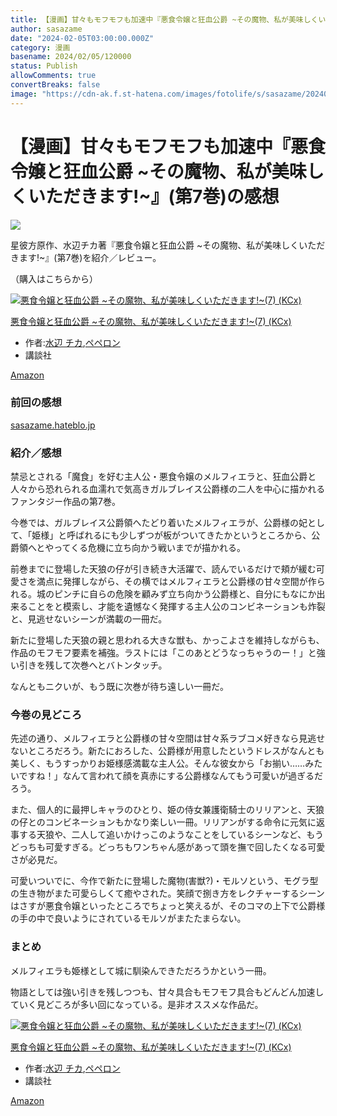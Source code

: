 ```yaml
---
title: 【漫画】甘々もモフモフも加速中『悪食令嬢と狂血公爵 ~その魔物、私が美味しくいただきます!~』(第7巻)の感想
author: sasazame
date: "2024-02-05T03:00:00.000Z"
category: 漫画
basename: 2024/02/05/120000
status: Publish
allowComments: true
convertBreaks: false
image: "https://cdn-ak.f.st-hatena.com/images/fotolife/s/sasazame/20240205/20240205115323.png"
---
```

# 【漫画】甘々もモフモフも加速中『悪食令嬢と狂血公爵 ~その魔物、私が美味しくいただきます!~』(第7巻)の感想

![](https://cdn-ak.f.st-hatena.com/images/fotolife/s/sasazame/20240205/20240205115323.png)

星彼方原作、水辺チカ著『悪食令嬢と狂血公爵 ~その魔物、私が美味しくいただきます!~』(第7巻)を紹介／レビュー。

（購入はこちらから）  

[![悪食令嬢と狂血公爵 ~その魔物、私が美味しくいただきます!~(7) (KCx)](https://m.media-amazon.com/images/I/51WP8Dap6wL._SL500_.jpg "悪食令嬢と狂血公爵 ~その魔物、私が美味しくいただきます!~(7) (KCx)")](https://www.amazon.co.jp/dp/4065337720?tag=mochig08-22&linkCode=ogi&th=1&psc=1)

[悪食令嬢と狂血公爵 ~その魔物、私が美味しくいただきます!~(7) (KCx)](https://www.amazon.co.jp/dp/4065337720?tag=mochig08-22&linkCode=ogi&th=1&psc=1)

-   作者:[水辺 チカ](https://d.hatena.ne.jp/keyword/%BF%E5%CA%D5%20%A5%C1%A5%AB),[ペペロン](https://d.hatena.ne.jp/keyword/%A5%DA%A5%DA%A5%ED%A5%F3)
-   講談社

[Amazon](https://www.amazon.co.jp/dp/4065337720?tag=mochig08-22&linkCode=ogi&th=1&psc=1)

<!-- Extended Body -->

### 前回の感想

[sasazame.hateblo.jp](https://sasazame.hateblo.jp/entry/2023/12/12/120000)

### 紹介／感想

禁忌とされる「魔食」を好む主人公・悪食令嬢のメルフィエラと、狂血公爵と人々から恐れられる血濡れで気高きガルブレイス公爵様の二人を中心に描かれるファンタジー作品の第7巻。

今巻では、ガルブレイス公爵領へたどり着いたメルフィエラが、公爵様の妃として、「姫様」と呼ばれるにも少しずつが板がついてきたかというところから、公爵領へとやってくる危機に立ち向かう戦いまでが描かれる。

前巻までに登場した天狼の仔が引き続き大活躍で、読んでいるだけで頬が緩む可愛さを満点に発揮しながら、その横ではメルフィエラと公爵様の甘々空間が作られる。城のピンチに自らの危険を顧みず立ち向かう公爵様と、自分にもなにか出来ることをと模索し、才能を遺憾なく発揮する主人公のコンビネーションも炸裂と、見逃せないシーンが満載の一冊だ。

新たに登場した天狼の親と思われる大きな獣も、かっこよさを維持しながらも、作品のモフモフ要素を補強。ラストには「このあとどうなっちゃうのー！」と強い引きを残して次巻へとバトンタッチ。

なんともニクいが、もう既に次巻が待ち遠しい一冊だ。

### 今巻の見どころ

先述の通り、メルフィエラと公爵様の甘々空間は甘々系ラブコメ好きなら見逃せないところだろう。新たにおろした、公爵様が用意したというドレスがなんとも美しく、もうすっかりお姫様感満載な主人公。そんな彼女から「お揃い……みたいですね！」なんて言われて顔を真赤にする公爵様なんてもう可愛いが過ぎるだろう。

また、個人的に最押しキャラのひとり、姫の侍女兼護衛騎士のリリアンと、天狼の仔とのコンビネーションもかなり楽しい一冊。リリアンがする命令に元気に返事する天狼や、二人して追いかけっこのようなことをしているシーンなど、もうどっちも可愛すぎる。どっちもワンちゃん感があって頭を撫で回したくなる可愛さが必見だ。

可愛いついでに、今作で新たに登場した魔物(害獣?)・モルソという、モグラ型の生き物がまた可愛らしくて癒やされた。笑顔で捌き方をレクチャーするシーンはさすが悪食令嬢といったところでちょっと笑えるが、そのコマの上下で公爵様の手の中で良いようにされているモルソがまたたまらない。

### まとめ

メルフィエラも姫様として城に馴染んできただろうかという一冊。

物語としては強い引きを残しつつも、甘々具合もモフモフ具合もどんどん加速していく見どころが多い回になっている。是非オススメな作品だ。

[![悪食令嬢と狂血公爵 ~その魔物、私が美味しくいただきます!~(7) (KCx)](https://m.media-amazon.com/images/I/51WP8Dap6wL._SL500_.jpg "悪食令嬢と狂血公爵 ~その魔物、私が美味しくいただきます!~(7) (KCx)")](https://www.amazon.co.jp/dp/4065337720?tag=mochig08-22&linkCode=ogi&th=1&psc=1)

[悪食令嬢と狂血公爵 ~その魔物、私が美味しくいただきます!~(7) (KCx)](https://www.amazon.co.jp/dp/4065337720?tag=mochig08-22&linkCode=ogi&th=1&psc=1)

-   作者:[水辺 チカ](https://d.hatena.ne.jp/keyword/%BF%E5%CA%D5%20%A5%C1%A5%AB),[ペペロン](https://d.hatena.ne.jp/keyword/%A5%DA%A5%DA%A5%ED%A5%F3)
-   講談社

[Amazon](https://www.amazon.co.jp/dp/4065337720?tag=mochig08-22&linkCode=ogi&th=1&psc=1)
